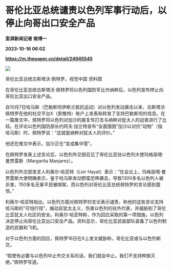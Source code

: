 # 哥伦比亚总统谴责以色列军事行动后，以停止向哥出口安全产品
**澎湃新闻记者 南博一**

**2023-10-16 06:02**

**https://m.thepaper.cn/detail/24945545**

![](https://imagecloud.thepaper.cn/thepaper/image/274/285/820.png)

哥伦比亚总统古斯塔沃·佩特罗。视觉中国 资料图

在哥伦比亚总统古斯塔沃·佩特罗将以色列国防军比作纳粹后，以色列宣布停止向哥伦比亚出口安全产品。

自10月7日哈马斯（巴勒斯坦伊斯兰抵抗运动）对以色列发动袭击以来，古斯塔沃·佩特罗在他的社交平台X（原推特）账户上发表和转发了支持巴勒斯坦的信息。在一篇推文中，佩特罗将以色列对加沙的报复性打击与纳粹对犹太人的迫害进行了比较。在评论以色列国防部长约阿夫·加兰特宣布“全面围困”加沙以对抗“动物”（指哈马斯）时，佩特罗说：“这就是纳粹对犹太人的评价。”

他还在推文中表示，加沙正在“变成集中营”。

在佩特罗发表上述言论后，以色列外交部召见了哥伦比亚驻以色列大使玛格丽塔·曼贾雷斯（Margarita Manjarez）。

以色列外交部发言人利奥尔·哈亚特（Lior Hayat）表示：“在会议上，玛格丽塔·曼贾雷斯大使明确表示，鉴于哈马斯发动野蛮恐怖袭击，导致1300多名以色列人被杀害，150多名无辜平民被绑架，而以色列对哥伦比亚总统佩特罗的言论感到震惊。”

利奥尔·哈亚特指出，以色列方面对佩特罗的言论表示谴责，称他的这些言论支持哈马斯的“可怕行径”，煽动反犹太主义，伤害以色列的驻外代表，并威胁到了哥伦比亚犹太人社区的安全。利奥尔·哈亚特称，作为回应采取的第一项措施，以色列决定停止向哥伦比亚出口安全产品。资料显示，哥伦比亚武装部队装备了以色列制造的武器和飞机。

对于以色列方面的回应，佩特罗16日在X上发文威胁称，哥伦比亚或与以色列断交。

“假使有必要与以色列中止外交关系的话，我们就会中止。我们不支持种族灭绝。”佩特罗写道。